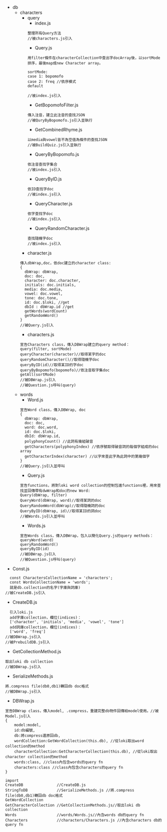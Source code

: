 + db
  + characters
    + query
      + index.js
      ```
      整理所有Query方法 
      //被characters.js引入
      ``` 
      + Query.js
      ```
      用filter條件在characterCollection中查出字docArray後，以sortMode排序，最後map成new Character array。

      sortMode:
      case 1: bopomofo
      case 2: freq //依序模式
      default

      //被index.js引入
      ```  
      + GetBopomofoFilter.js
      ```
      傳入注音，建立此注音的查找JSON
      //被QuryByBopomofo.js引入並執行
      ``` 
      + GetCombinedRhyme.js
      ```
      以media與vowel皆不為空值為條件的查找JSON
      //被BuildQuiz.js引入並執行
      ``` 
      + QueryByBopomofo.js
      ```
      依注音查找字集合
      //被index.js引入
      ``` 
      + QueryByID.js
      ```
      依ID查找字doc
      //被index.js引入
      ``` 
      + QueryCharacter.js
      ```
      依字查找字doc
      //被index.js引入
      ```        
      + QueryRandomCharacter.js
      ```
      查找隨機字doc
      //被index.js引入
      ```         
    + character.js
    ```
    傳入dbWrap,doc，依doc建立的character class:
    {
      dbWrap: dbWrap,
      doc: doc,
      character: doc.character,
      initials: doc.initials,
      media: doc.media,
      vowel: doc.vowel,
      tone: doc.tone,
      id: doc.$loki, //get
      dbId : dbWrap.id //get
      getWords(wordCount)
      getRandomWord()
    }
    //被Query.js引入
    ```
    + characters.js
    ```
    宣告Characters class，傳入DBWrap建立的query method：
    query(filter, sortMode)
    queryCharacter(character)//取得某字的doc
    queryRandomCharacter()//取得隨機字doc
    queryByID(id)//取得某ID的字doc
    queryByBopomofo(bopomofo)//依注音取字集doc
    getAll(sortMode)
    //被DBWrap.js引入
    //被Question.js呼叫(query)
    ```
  + words
    + Word.js
    ```
    宣告Word class，傳入DBWrap, doc
    {
      dbWrap: dbWrap,
      doc: doc,
      word: doc.word,
      id: doc.$loki,
      dbId: dbWrap.id,
      polyphonyCount() //此詞有幾組破音
      getCharacters(polyphonyIndex) //依序號取得破音詞的每個字組成的doc array
      getCharacterIndex(character) //以字來查此字為此詞中的第幾個字
    }
    //被Query.js引入並呼叫
    ```
    + Query.js
    ```
    宣告functions，將對loki word collection的控制包進functions裡，用來查找並回傳帶有dwWrap和doc的new Word:
    Query(dbWrap, filter)
    QueryWord(dbWrap, word)//取得某詞的doc
    QueryRandomWord(dbWrap)//取得隨機詞的doc
    QueryByID(dbWrap, id)//取得某ID的詞doc
    //被Words.js引入並呼叫
    ```
    + Words.js 
    ```
    宣告Words class，傳入DBWrap，包入以簡化Query.js的query methods：
    queryWord(word)
    queryRandomWord()
    queryByID(id)
    //被DBWrap.js引入
    //被Question.js呼叫(query)
    ```
+ Const.js
```
  const CharactersCollectionName = 'characters';
  const WordsCollectionName = 'words';
  就是db.collection的名字(字庫與詞庫)
//被CreateDB.js引入
```
+ CreateDB.js
```
  引入loki.js
  add字庫collection，欄位(indices)：
  ['character', 'initials', 'media', 'vowel', 'tone']
  add詞庫collection，欄位(indices)：
  ['word', 'freq']
//被DBWrap.js引入
//被PrebuildDB.js引入
```  
+ GetCollectionMethod.js
```
取出loki db collection
//被DBWrap.js引入
```
+ SerializeMethods.js
```
將.compress file(db0,db1)轉回db doc格式
//被DBWrap.js引入
```
+ DBWrap.js
```
宣告DBWrap class，傳入model, .compress，重建完整db物件回傳給model使用。//被Model.js引入
{
    model:model,
    id:db編號,
    db:將compress還原回db,
    wordCollection:GetWordCollection(this.db), //從loki取出word collection的method
    characterCollection:GetCharacterCollection(this.db), //從loki取出character collection的method
    words:class, //class內包含words的query fn
    characters:class //class內包含characters的query fn
}

import 
CreateDB               //CreateDB.js
StringToDB             //SerializeMethods.js //將.compress file(db0,db1)轉回db doc格式
GetWordCollection
GetCharacterCollection //GetCollectionMethods.js//取出loki db collection
Words                  //words/Words.js//內含words db的query fn
Characters             //characters/Characters.js //內含characters db的query fn

```
